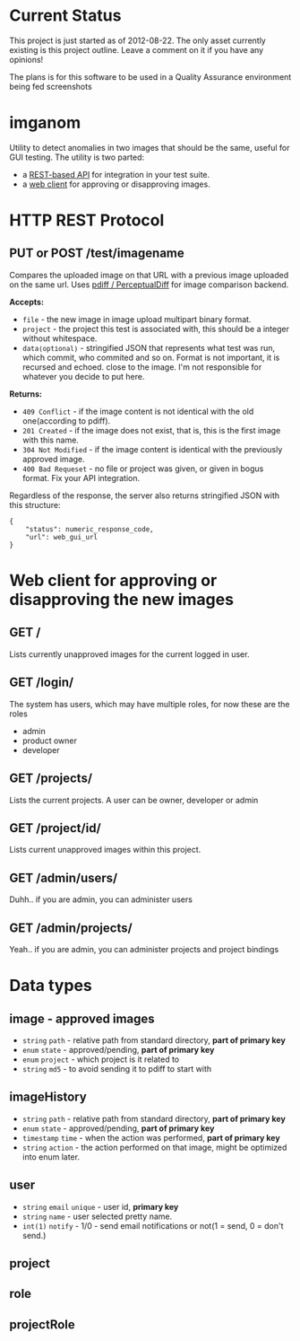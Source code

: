 Current Status
==============

This project is just started as of 2012-08-22. The only asset currently existing is this project outline. Leave a comment on it if you have any opinions!

The plans is for this software to be used in a Quality Assurance environment being fed screenshots

imganom
=======
Utility to detect anomalies in two images that should be the same, useful for GUI testing.
The utility is two parted:
* a <a href="#http-rest-protocol">REST-based API</a> for integration in your test suite.
* a <a href="#web-client-for-approving-or-disapproving-the-new-images">web client</a> for approving or disapproving images.

HTTP REST Protocol
==================

PUT or POST /test/imagename
--------------------
Compares the uploaded image on that URL with a previous image uploaded on the same url. Uses <a href="http://pdiff.sourceforge.net/">pdiff / PerceptualDiff</a> for image comparison backend.

<strong>Accepts:</strong>
* <code>file</code> - the new image in image upload multipart binary format.
* <code>project</code> - the project this test is associated with, this should be a integer without whitespace.
* <code>data</code><small><tt>(optional)</tt></small> - stringified JSON that represents what test was run, which commit, who commited and so on. Format is not important, it is recursed and echoed. close to the image. I'm not responsible for whatever you decide to put here.

<strong>Returns:</strong>
* <code>409 Conflict</code> - if the image content is not identical with the old one(according to pdiff). 
* <code>201 Created</code> - if the image does not exist, that is, this is the first image with this name.
* <code>304 Not Modified</code> - if the image content is identical with the previously approved image.
* <code>400 Bad Requeset</code> - no file or project was given, or given in bogus format. Fix your API integration.

Regardless of the response, the server also returns stringified JSON with this structure:
<pre><code>{
	"status": numeric_response_code,
	"url": web_gui_url
}</code></pre>


Web client for approving or disapproving the new images
=======================================================
GET /
-------------
Lists currently unapproved images for the current logged in user.


GET /login/
----------
The system has users, which may have multiple roles, for now these are the roles
* admin
* product owner
* developer

GET /projects/
--------------
Lists the current projects. A user can be owner, developer or admin 

GET /project/id/
----------------
Lists current unapproved images within this project.


GET /admin/users/
-----------------
Duhh.. if you are admin, you can administer users

GET /admin/projects/
-----------------
Yeah.. if you are admin, you can administer projects and project bindings


Data types
==========

image - approved images
-----
* <code>string</code> <code>path</code> - relative path from standard directory, <strong>part of primary key</strong>
* <code>enum</code> <code>state</code> - approved/pending, <strong>part of primary key</strong>
* <code>enum</code> <code>project</code> - which project is it related to
* <code>string</code> <code>md5</code> - to avoid sending it to pdiff to start with

imageHistory
------------
* <code>string</code> <code>path</code> - relative path from standard directory, <strong>part of primary key</strong>
* <code>enum</code> <code>state</code> - approved/pending, <strong>part of primary key</strong>
* <code>timestamp</code> <code>time</code> - when the action was performed, <strong>part of primary key</strong>
* <code>string</code> <code>action</code> - the action performed on that image, might be optimized into enum later.

user
----
* <code>string</code> <code>email</code> <code>unique</code> - user id, <strong>primary key</strong>
* <code>string</code> <code>name</code> - user selected pretty name.
* <code>int(1)</code> <code>notify</code> - 1/0 - send email notifications or not(1 = send, 0 = don't send.)

project
-------

role
----

projectRole
-----------


